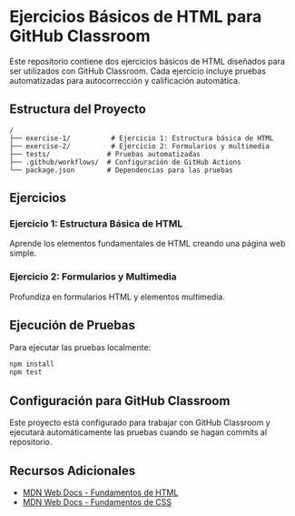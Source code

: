 # Ejercicios Básicos de HTML para GitHub Classroom

Este repositorio contiene dos ejercicios básicos de HTML diseñados para ser utilizados con GitHub Classroom. Cada ejercicio incluye pruebas automatizadas para autocorrección y calificación automática.

## Estructura del Proyecto

```
/
├── exercise-1/          # Ejercicio 1: Estructura básica de HTML
├── exercise-2/          # Ejercicio 2: Formularios y multimedia
├── tests/              # Pruebas automatizadas
├── .github/workflows/  # Configuración de GitHub Actions
└── package.json        # Dependencias para las pruebas
```

## Ejercicios

### Ejercicio 1: Estructura Básica de HTML
Aprende los elementos fundamentales de HTML creando una página web simple.

### Ejercicio 2: Formularios y Multimedia
Profundiza en formularios HTML y elementos multimedia.

## Ejecución de Pruebas

Para ejecutar las pruebas localmente:

```bash
npm install
npm test
```

## Configuración para GitHub Classroom

Este proyecto está configurado para trabajar con GitHub Classroom y ejecutará automáticamente las pruebas cuando se hagan commits al repositorio.

## Recursos Adicionales

- [MDN Web Docs - Fundamentos de HTML](https://developer.mozilla.org/es/docs/Learn/Getting_started_with_the_web/HTML_basics)
- [MDN Web Docs - Fundamentos de CSS](https://developer.mozilla.org/es/docs/Learn/Getting_started_with_the_web/CSS_basics)
